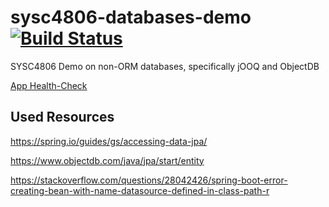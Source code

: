 # sysc4806-databases-demo [![Build Status](https://travis-ci.org/gsteelex/sysc4806-databases-demo.svg?branch=master)](https://travis-ci.org/gsteelex/sysc4806-databases-demo)

SYSC4806 Demo on non-ORM databases, specifically jOOQ and ObjectDB


[App Health-Check](https://sysc4806-databases.herokuapp.com/healthCheck)

## Used Resources

https://spring.io/guides/gs/accessing-data-jpa/

https://www.objectdb.com/java/jpa/start/entity

https://stackoverflow.com/questions/28042426/spring-boot-error-creating-bean-with-name-datasource-defined-in-class-path-r